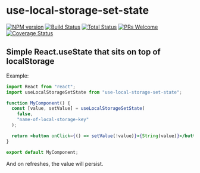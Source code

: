 # use-local-storage-set-state

[![NPM version][npm-image]][npm-url]
[![Build Status][travis-image]][travis-url]
[![Total Status][total-image]][total-url]
[![PRs Welcome][pr-image]][pr-url]
[![Coverage Status][coverage-image]][coverage-url]

[npm-image]: https://badge.fury.io/js/use-local-storage-set-state.svg
[npm-url]: https://npmjs.org/package/use-local-storage-set-state
[travis-image]: https://travis-ci.org/mcrowder65/use-local-storage-set-state.svg?branch=master
[travis-url]: https://travis-ci.org/mcrowder65/use-local-storage-set-state
[total-image]: https://img.shields.io/npm/dt/use-local-storage-set-state.svg
[total-url]: https://img.shields.io/npm/dt/use-local-storage-set-state
[pr-image]: https://img.shields.io/badge/PRs-welcome-brightgreen.svg
[pr-url]: http://makeapullrequest.com
[coverage-image]: https://coveralls.io/repos/github/mcrowder65/use-local-storage-set-state/badge.svg
[coverage-url]: https://coveralls.io/github/mcrowder65/use-local-storage-set-state

## Simple React.useState that sits on top of localStorage

Example:

```jsx
import React from "react";
import useLocalStorageSetState from "use-local-storage-set-state";

function MyComponent() {
  const [value, setValue] = useLocalStorageSetState(
    false,
    "name-of-local-storage-key"
  );

  return <button onClick={() => setValue(!value)}>{String(value)}</button>;
}

export default MyComponent;
```

And on refreshes, the value will persist.
